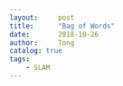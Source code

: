 ```yaml
---
layout:     post
title:      "Bag of Words"
date:       2018-10-26
author:     Tong
catalog: true
tags:
    - SLAM
---
```



[paper-Bag-of-Words]: http://www.robots.ox.ac.uk/~vgg/publications/papers/sivic03.pdf